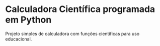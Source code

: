 # Calculadora Científica programada em Python

Projeto simples de calculadora com funções científicas para uso educacional.

